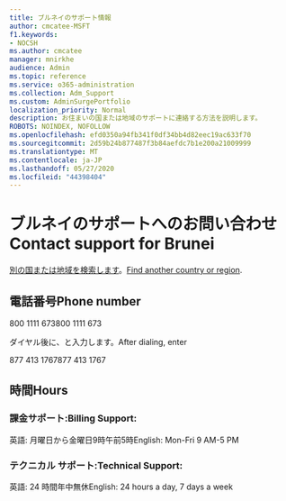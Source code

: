 ```yaml
---
title: ブルネイのサポート情報
author: cmcatee-MSFT
f1.keywords:
- NOCSH
ms.author: cmcatee
manager: mnirkhe
audience: Admin
ms.topic: reference
ms.service: o365-administration
ms.collection: Adm_Support
ms.custom: AdminSurgePortfolio
localization_priority: Normal
description: お住まいの国または地域のサポートに連絡する方法を説明します。
ROBOTS: NOINDEX, NOFOLLOW
ms.openlocfilehash: efd0350a94fb341f0df34bb4d82eec19ac633f70
ms.sourcegitcommit: 2d59b24b877487f3b84aefdc7b1e200a21009999
ms.translationtype: MT
ms.contentlocale: ja-JP
ms.lasthandoff: 05/27/2020
ms.locfileid: "44398404"
---
```

# <a name="contact-support-for-brunei"></a><span data-ttu-id="b402a-103">ブルネイのサポートへのお問い合わせ</span><span class="sxs-lookup"><span data-stu-id="b402a-103">Contact support for Brunei</span></span>

<span data-ttu-id="b402a-104">[別の国または地域を検索します](../contact-support-for-business-products.md)。</span><span class="sxs-lookup"><span data-stu-id="b402a-104">[Find another country or region](../contact-support-for-business-products.md).</span></span>

## <a name="phone-number"></a><span data-ttu-id="b402a-105">電話番号</span><span class="sxs-lookup"><span data-stu-id="b402a-105">Phone number</span></span>
<span data-ttu-id="b402a-106">800 1111 673</span><span class="sxs-lookup"><span data-stu-id="b402a-106">800 1111 673</span></span>

<span data-ttu-id="b402a-107">ダイヤル後に、と入力します。</span><span class="sxs-lookup"><span data-stu-id="b402a-107">After dialing, enter</span></span>

<span data-ttu-id="b402a-108">877 413 1767</span><span class="sxs-lookup"><span data-stu-id="b402a-108">877 413 1767</span></span>

## <a name="hours"></a><span data-ttu-id="b402a-109">時間</span><span class="sxs-lookup"><span data-stu-id="b402a-109">Hours</span></span>
### <a name="billing-support"></a><span data-ttu-id="b402a-110">課金サポート:</span><span class="sxs-lookup"><span data-stu-id="b402a-110">Billing Support:</span></span>

<span data-ttu-id="b402a-111">英語: 月曜日から金曜日9時午前5時</span><span class="sxs-lookup"><span data-stu-id="b402a-111">English: Mon-Fri 9 AM-5 PM</span></span>

### <a name="technical-support"></a><span data-ttu-id="b402a-112">テクニカル サポート:</span><span class="sxs-lookup"><span data-stu-id="b402a-112">Technical Support:</span></span>

<span data-ttu-id="b402a-113">英語: 24 時間年中無休</span><span class="sxs-lookup"><span data-stu-id="b402a-113">English: 24 hours a day, 7 days a week</span></span>
